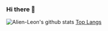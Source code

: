 ### Hi there 👋

![Alien-Leon's github stats](https://github-readme-stats.vercel.app/api?username=Alien-Leon&count_private=true&theme=dracula)
[Top Langs](https://github-readme-stats.vercel.app/api/top-langs/?username=Alien-Leon)
<!--
**Alien-Leon/Alien-Leon** is a ✨ _special_ ✨ repository because its `README.md` (this file) appears on your GitHub profile.

Here are some ideas to get you started:

- 🔭 I’m currently working on ...
- 🌱 I’m currently learning ...
- 👯 I’m looking to collaborate on ...
- 🤔 I’m looking for help with ...
- 💬 Ask me about ...
- 📫 How to reach me: ...
- 😄 Pronouns: ...
- ⚡ Fun fact: ...
-->
